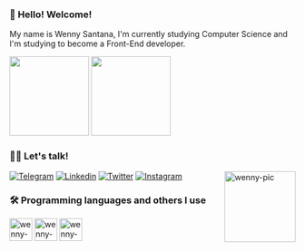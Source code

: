 ### 👋 Hello! Welcome! 
My name is Wenny Santana, I'm currently studying Computer Science and I'm studying to become a Front-End developer.

<div> 
 <img height="140em" src="https://github-readme-stats.vercel.app/api?username=wennysantana&show_icons=true&theme=swift"/>
 <img height="140em" src="https://github-readme-stats.vercel.app/api/top-langs/?username=wennysantana&layout=compact&theme=swift"/>
</div>


### 👩‍💻  Let's talk! 

[![Telegram](https://img.shields.io/badge/Telegram-2CA5E0?style=for-the-badge&logo=telegram&logoColor=white)](https://t.me/weiiis2)
[![Linkedin](https://img.shields.io/badge/LinkedIn-0077B5?style=for-the-badge&logo=linkedin&logoColor=white)](https://www.linkedin.com/in/wenny-santana/)
[![Twitter](https://img.shields.io/badge/Twitter-1DA1F2?style=for-the-badge&logo=twitter&logoColor=white)](https://twitter.com/endfahpe)
[![Instagram](https://img.shields.io/badge/Instagram-E4405F?style=for-the-badge&logo=instagram&logoColor=white)](https://www.instagram.com/ohmmwah/)
  <img align="right" alt="wenny-pic" src="https://i.picasion.com/pic92/9558e847075146684fa2b2f72ab88dea.gif" width="125" height="125" border="0"/>
  

### 🛠️ Programming languages and others I use 

<div>
  <img align="center" alt="wenny-html" height ="40" widht="50" src="https://cdn.jsdelivr.net/gh/devicons/devicon/icons/html5/html5-original-wordmark.svg"/>
  <img align="center" alt="wenny-html" height ="40" widht="50" src="https://cdn.jsdelivr.net/gh/devicons/devicon/icons/css3/css3-original-wordmark.svg" />
  <img align="center" alt="wenny-html" height ="40" widht="50" src="https://cdn.jsdelivr.net/gh/devicons/devicon@latest/icons/javascript/javascript-original.svg"/>           
</div>

